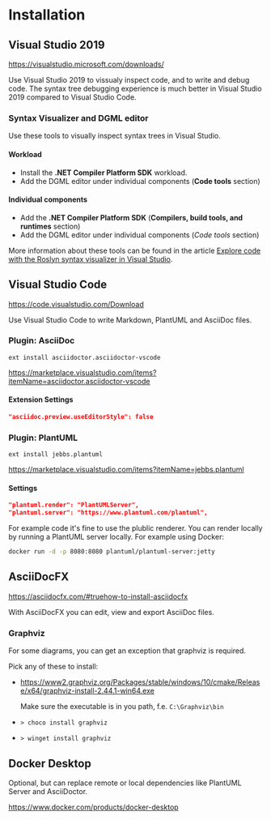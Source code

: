 # Installation

## Visual Studio 2019

<https://visualstudio.microsoft.com/downloads/>

Use Visual Studio 2019 to vissualy inspect code, and to write and debug code.
The syntax tree debugging experience is much better in Visual Studio 2019 compared to Visual Studio Code.

### Syntax Visualizer and DGML editor

Use these tools to visually inspect syntax trees in Visual Studio.

#### Workload

* Install the **.NET Compiler Platform SDK** workload.
* Add the DGML editor under individual components (**Code tools** section)

#### Individual components

* Add the **.NET Compiler Platform SDK** (**Compilers, build tools, and runtimes** section)
* Add the DGML editor under individual components (*Code tools* section)

More information about these tools can be found in the article [Explore code with the Roslyn syntax visualizer in Visual Studio](https://docs.microsoft.com/en-us/dotnet/csharp/roslyn-sdk/syntax-visualizer?tabs=csharp).

## Visual Studio Code

<https://code.visualstudio.com/Download>

Use Visual Studio Code to write Markdown, PlantUML and AsciiDoc files.

### Plugin: AsciiDoc

`ext install asciidoctor.asciidoctor-vscode`

<https://marketplace.visualstudio.com/items?itemName=asciidoctor.asciidoctor-vscode>

#### Extension Settings

```json
"asciidoc.preview.useEditorStyle": false
```

### Plugin: PlantUML

`ext install jebbs.plantuml`

<https://marketplace.visualstudio.com/items?itemName=jebbs.plantuml>

#### Settings

```json
"plantuml.render": "PlantUMLServer",
"plantuml.server": "https://www.plantuml.com/plantuml",
```

For example code it's fine to use the plublic renderer. You can render locally by running a PlantUML server locally.
For example using Docker:

```sh
docker run -d -p 8080:8080 plantuml/plantuml-server:jetty
```

## AsciiDocFX

<https://asciidocfx.com/#truehow-to-install-asciidocfx>

With AsciiDocFX you can edit, view and export AsciiDoc files.

### Graphviz

For some diagrams, you can get an exception that graphviz is required.

Pick any of these to install:

* <https://www2.graphviz.org/Packages/stable/windows/10/cmake/Release/x64/graphviz-install-2.44.1-win64.exe>
  
  Make sure the executable is in you path, f.e. `C:\Graphviz\bin`
* `> choco install graphviz`
* `> winget install graphviz`

## Docker Desktop

Optional, but can replace remote or local dependencies like PlantUML Server and AsciiDoctor.

<https://www.docker.com/products/docker-desktop>

